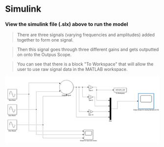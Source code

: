 # Simulink 
### View the simulink file (.slx) above to run the model 

 >There are three signals (varying frequencies and amplitudes) added together to form one signal. 
 
 >Then this signal goes through three different gains and gets outputted on onto the Outpus Scope. 
 
 >You can see that there is a block "To Workspace" that will allow the user to use raw signal data in the MATLAB workspace. 
 
  ![Screenshot](Screenshot.png)
